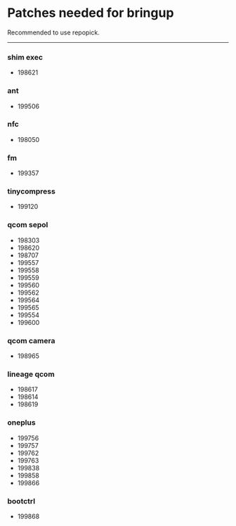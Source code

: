 # Patches needed for bringup

Recommended to use repopick.

-----
### shim exec
- 198621
### ant
- 199506
### nfc
- 198050
### fm
- 199357
### tinycompress
- 199120
### qcom sepol
- 198303
- 198620
- 198707
- 199557
- 199558
- 199559
- 199560
- 199562
- 199564
- 199565
- 199554
- 199600
### qcom camera
- 198965
### lineage qcom
- 198617
- 198614
- 198619
### oneplus
- 199756
- 199757
- 199762
- 199763
- 199838
- 199858
- 199866
### bootctrl
- 199868
